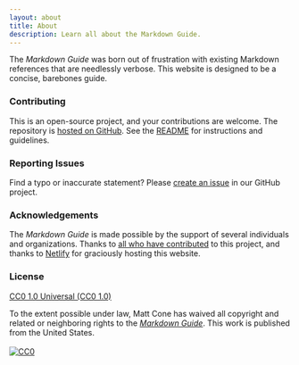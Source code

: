 ```yaml
---
layout: about
title: About
description: Learn all about the Markdown Guide.
---
```


<p class="about">The <em>Markdown Guide</em> was born out of frustration with existing Markdown references that are needlessly verbose. This website is designed to be a concise, barebones guide.</p>

### Contributing

This is an open-source project, and your contributions are welcome. The repository is [hosted on GitHub](https://github.com/mattcone/markdown-guide). See the [README](https://github.com/mattcone/markdown-guide/blob/master/README.md) for instructions and guidelines.

### Reporting Issues

Find a typo or inaccurate statement? Please [create an issue](https://github.com/mattcone/markdown-guide/issues) in our GitHub project.

### Acknowledgements

The *Markdown Guide* is made possible by the support of several individuals and organizations. Thanks to [all who have contributed](https://github.com/mattcone/markdown-guide/graphs/contributors) to this project, and thanks to [Netlify](https://www.netlify.com/) for graciously hosting this website.

### License

[CC0 1.0 Universal (CC0 1.0)](https://creativecommons.org/publicdomain/zero/1.0/)

<p xmlns:dct="http://purl.org/dc/terms/" xmlns:vcard="http://www.w3.org/2001/vcard-rdf/3.0#">
  To the extent possible under law,
    <span property="dct:title">Matt Cone</span>
  has waived all copyright and related or neighboring rights to the
  <i><a rel="dct:publisher"
     href="https://www.markdownguide.org"><span property="dct:title">Markdown Guide</span></a></i>.
This work is published from the
<span property="vcard:Country" datatype="dct:ISO3166"
      content="US" about="https://www.markdownguide.org">
  United States</span>.
  <br /><br />
  <a rel="license"
     href="https://creativecommons.org/publicdomain/zero/1.0/">
    <img src="https://i.creativecommons.org/p/zero/1.0/88x31.png" style="border-style: none;" alt="CC0" /></a>
</p>
